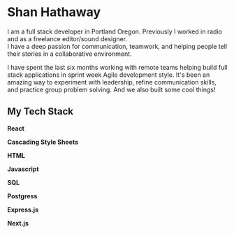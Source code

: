 # Shan Hathaway

I am a full stack developer in Portland Oregon. Previously I worked in radio and as a freelance editor/sound designer.  
I have a deep passion for communication, teamwork, and helping people tell their stories in a collaborative environment.

I have spent the last six months working with remote teams helping build full stack applications in sprint week Agile development style.
It's been an amazing way to experiment with leadership, refine communication skills, and practice group problem solving. And we also built some cool things!

## My Tech Stack
**React**

**Cascading Style Sheets**

**HTML**

**Javascript**

**SQL**

**Postgress**

**Express.js**

**Next.js**

